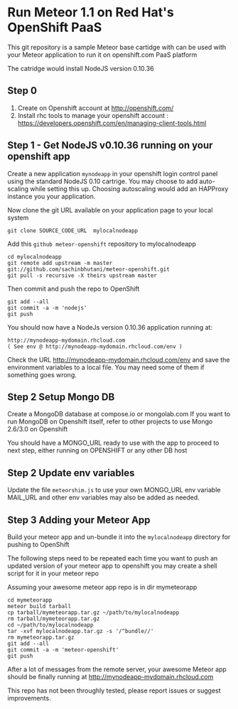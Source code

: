 Run Meteor 1.1 on Red Hat's OpenShift PaaS
====================================================================
This git repository is a sample Meteor base cartidge with can be used with your 
Meteor application to run it on openshift.com PaaS platform

The catridge would install NodeJS version 0.10.36

Step 0 
----------------------------------------------------------
1. Create on Openshift account at http://openshift.com/
2. Install rhc tools to manage your openshift account : 
        https://developers.openshift.com/en/managing-client-tools.html


Step 1 - Get NodeJS v0.10.36 running on your openshift app
----------------------------------------------------------

Create a new application `mynodeapp` in your openshift login control panel 
using the standard NodeJS 0.10 cartrige. 
You may choose to add auto-scaling while setting this up.
Choosing autoscaling would add an HAPProxy instance you your application. 

Now clone the git URL available on your application page to your local system
    
    git clone SOURCE_CODE_URL  mylocalnodeapp

Add this `github meteor-openshift` repository to mylocalnodeapp

    cd mylocalnodeapp
    git remote add upstream -m master git://github.com/sachinbhutani/meteor-openshift.git
    git pull -s recursive -X theirs upstream master

Then commit and push the repo to OpenShift

    git add --all
    git commit -a -m 'nodejs'
    git push

You should now have a NodeJs version 0.10.36  application running at:

    http://mynodeapp-mydomain.rhcloud.com
    ( See env @ http://mynodeapp-mydomain.rhcloud.com/env )

Check the URL http://mynodeapp-mydomain.rhcloud.com/env and save the environment variables to a local file.
You may need some of them if something goes wrong.

Step 2 Setup Mongo DB
------------------------------------------------------------
Create a MongoDB database at compose.io or mongolab.com 
If you want to run MongoDB on Openshift itself, refer to other projects to use Mongo 2.6/3.0 on Openshift

You should have a MONGO_URL ready to use with the app to proceed to next step, either running on OPENSHIFT or any other DB host

Step 2 Update env variables 
------------------------------------------------------------
Update the file `meteorshim.js` to use your own MONGO_URL env variable
MAIL_URL and other env variables may also be added as needed.

Step 3 Adding your Meteor App 
------------------------------------------------------------
Build your meteor app and un-bundle it into the `mylocalnodeapp` directory for pushing to OpenShift

The following steps need to be repeated each time you want to push an updated version of your meteor app to openshift 
you may create a shell script for it in your meteor repo 

Assuming your awesome meteor app repo is in dir mymeteorapp

    cd mymeteorapp 
    meteor build tarball
    cp tarball/mymeteorapp.tar.gz ~/path/to/mylocalnodeapp
    rm tarball/mymeteorapp.tar.gz
    cd ~/path/to/mylocalnodeapp
    tar -xvf mylocalnodeapp.tar.gz -s '/^bundle//'
    rm mymeteorapp.tar.gz
    git add --all
    git commit -a -m 'meteor-openshift'
    git push
    
After a lot of messages from the remote server, your awesome Meteor app should be finally running at 
    http://mynodeapp-mydomain.rhcloud.com


This repo has not been throughly tested, please report issues or suggest improvements.

